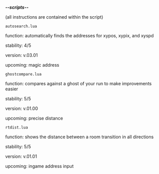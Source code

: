 ***--scripts--***

(all instructions are contained within the script)

`autosearch.lua`

function: automatically finds the addresses for xypos, xypix, and xyspd

stability: 4/5

version: v.03.01

upcoming: magic address

`ghostcompare.lua`

function: compares against a ghost of your run to make improvements easier

stability: 5/5

version: v.01.00

upcoming: precise distance

`rtdist.lua`

function: shows the distance between a room transition in all directions

stability: 5/5

version: v.01.01

upcoming: ingame address input
